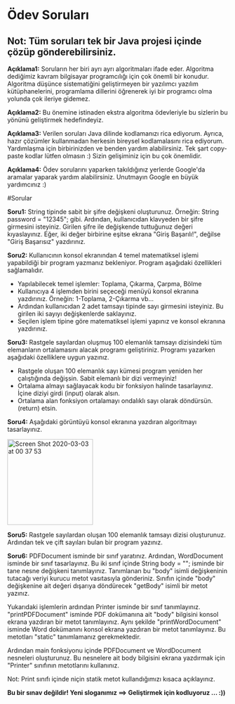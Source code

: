 
# Ödev Soruları

## Not: Tüm soruları tek bir Java projesi içinde çözüp gönderebilirsiniz.

**Açıklama1:** Soruların her biri ayrı ayrı algoritmaları ifade eder. Algoritma dediğimiz kavram bilgisayar programcılığı için çok önemli bir konudur.
Algoritma düşünce sistematiğini geliştirmeyen bir yazılımcı yazılım kütüphanelerini, programlama dillerini öğrenerek iyi bir programcı olma yolunda çok ileriye gidemez.

**Açıklama2:** Bu önemine istinaden ekstra algoritma ödevleriyle bu sizlerin bu yönünü geliştirmek hedefindeyiz.

**Açıklama3:** Verilen soruları Java dilinde kodlamanızı rica ediyorum. Ayrıca, hazır çözümler kullanmadan herkesin bireysel kodlamalasını rica ediyorum.
Yardımlaşma için birbirinizden ve benden yardım alabilirsiniz. Tek şart copy-paste kodlar lütfen olmasın :) Sizin gelişiminiz için bu çok önemlidir.

**Açıklama4:** Ödev sorularını yaparken takıldığınız yerlerde Google'da aramalar yaparak yardım alabilirsiniz. Unutmayın Google en büyük yardımcınız :)

#Sorular

**Soru1:** String tipinde sabit bir şifre değişkeni oluşturunuz. Örneğin: String password = "12345"; gibi. Ardından, kullanıcıdan klavyeden bir şifre girmesini isteyiniz.
Girilen şifre ile değişkende tuttuğunuz değeri kıyaslayınız. Eğer, iki değer birbirine eşitse ekrana "Giriş Başarılı!", değilse "Giriş Başarısız" yazdırınız.

**Soru2:** Kullanıcının konsol ekranından 4 temel matematiksel işlemi yapabildiği bir program yazmanız bekleniyor. Program aşağıdaki özellikleri sağlamalıdır.

- Yapılabilecek temel işlemler: Toplama, Çıkarma, Çarpma, Bölme
- Kullanıcıya 4 işlemden birini seçeceği menüyü konsol ekranına yazdırınız. Örneğin: 1-Toplama, 2-Çıkarma vb...
- Ardından kullanıcıdan 2 adet tamsayı tipinde sayı girmesini isteyiniz. Bu girilen iki sayıyı değişkenlerde saklayınız.
- Seçilen işlem tipine göre matematiksel işlemi yapınız ve konsol ekranına yazdırınız.

**Soru3:** Rastgele sayılardan oluşmuş 100 elemanlık tamsayı dizisindeki tüm elemanların ortalamasını alacak programı geliştiriniz. Programı yazarken aşağıdaki özelliklere uygun yazınız.

- Rastgele oluşan 100 elemanlık sayı kümesi program yeniden her çalıştığında değişsin. Sabit elemanlı bir dizi vermeyiniz!
- Ortalama almayı sağlayacak kodu bir fonksiyon halinde tasarlayınız. İçine diziyi girdi (input) olarak alsın.
- Ortalama alan fonksiyon ortalamayı ondalıklı sayı olarak döndürsün. (return) etsin.

**Soru4:** Aşağıdaki görüntüyü konsol ekranına yazdıran algoritmayı tasarlayınız.

<img width="195" alt="Screen Shot 2020-03-03 at 00 37 53" src="https://user-images.githubusercontent.com/2838457/75720412-806c3f80-5ce7-11ea-8b8b-d740b6363564.png">

**Soru5:** Rastgele sayılardan oluşan 100 elemanlık tamsayı dizisi oluşturunuz. Ardından tek ve çift sayıları bulan bir program yazınız.

**Soru6:** PDFDocument isminde bir sınıf yaratınız. Ardından, WordDocument isminde bir sınıf tasarlayınız. Bu iki sınıf içinde String body = ""; isminde bir tane nesne değişkeni tanımlayınız.
Tanımlanan bu "body" isimli değişkeninin tutacağı veriyi kurucu metot vasıtasıyla gönderiniz. Sınıfın içinde "body" değişkenine ait değeri dışarıya döndürecek "getBody" isimli bir metot yazınız.

Yukarıdaki işlemlerin ardından Printer isminde bir sınıf tanımlayınız. "printPDFDocument" isminde PDF dokümanına ait "body" bilgisini konsol ekrana yazdıran bir metot tanımlayınız.
Aynı şekilde "printWordDocument" isminde Word dokümanını konsol ekrana yazdıran bir metot tanımlayınız. Bu metotları "static" tanımlamanız gerekmektedir.

Ardından main fonksiyonu içinde PDFDocument ve WordDocument nesneleri oluşturunuz. Bu nesnelere ait body bilgisini ekrana yazdırmak için "Printer" sınıfının metotlarını kullanınız.

Not: Print sınıfı içinde niçin statik metot kullandığımızı kısaca açıklayınız.

**Bu bir sınav değildir! Yeni sloganımız ==> Geliştirmek için kodluyoruz ... :))**


